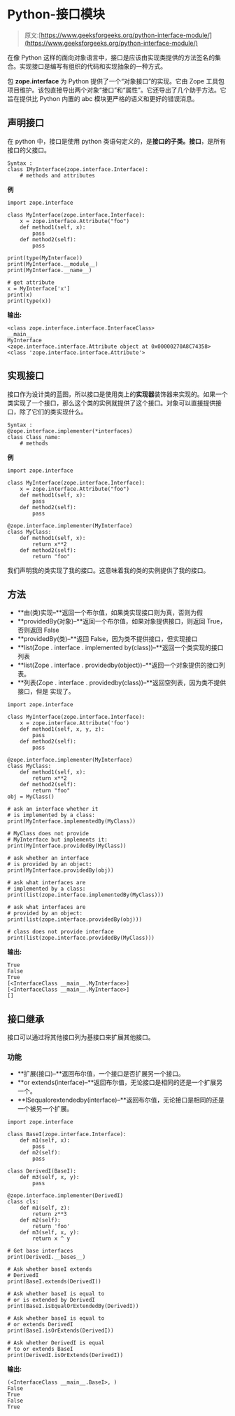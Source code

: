 # Python-接口模块

> 原文:[https://www.geeksforgeeks.org/python-interface-module/](https://www.geeksforgeeks.org/python-interface-module/)

在像 Python 这样的面向对象语言中，接口是应该由实现类提供的方法签名的集合。实现接口是编写有组织的代码和实现抽象的一种方式。

包 **zope.interface** 为 Python 提供了一个“对象接口”的实现。它由 Zope 工具包项目维护。该包直接导出两个对象“接口”和“属性”。它还导出了几个助手方法。它旨在提供比 Python 内置的 abc 模块更严格的语义和更好的错误消息。

## 声明接口

在 python 中，接口是使用 python 类语句定义的，是**接口的子类。接口**，是所有接口的父接口。

```
Syntax : 
class IMyInterface(zope.interface.Interface):
    # methods and attributes

```

**例**

```
import zope.interface

class MyInterface(zope.interface.Interface):
    x = zope.interface.Attribute("foo")
    def method1(self, x):
        pass
    def method2(self):
        pass

print(type(MyInterface))
print(MyInterface.__module__)
print(MyInterface.__name__)

# get attribute
x = MyInterface['x']
print(x)
print(type(x))
```

**输出:**

```
<class zope.interface.interface.InterfaceClass>
__main__
MyInterface
<zope.interface.interface.Attribute object at 0x00000270A8C74358>
<class 'zope.interface.interface.Attribute'>

```

## 实现接口

接口作为设计类的蓝图，所以接口是使用类上的**实现器**装饰器来实现的。如果一个类实现了一个接口，那么这个类的实例就提供了这个接口。对象可以直接提供接口，除了它们的类实现什么。

```
Syntax : 
@zope.interface.implementer(*interfaces)
class Class_name:
    # methods
```

**例**

```
import zope.interface

class MyInterface(zope.interface.Interface):
    x = zope.interface.Attribute("foo")
    def method1(self, x):
        pass
    def method2(self):
        pass

@zope.interface.implementer(MyInterface)
class MyClass:
    def method1(self, x):
        return x**2
    def method2(self):
        return "foo"
```

我们声明我的类实现了我的接口。这意味着我的类的实例提供了我的接口。

## 方法

*   **由(类)实现–**返回一个布尔值，如果类实现接口则为真，否则为假
*   **providedBy(对象)–**返回一个布尔值，如果对象提供接口，则返回 True，否则返回 False
*   **providedBy(类)–**返回 False，因为类不提供接口，但实现接口
*   **list(Zope . interface . implemented by(class))–**返回一个类实现的接口列表
*   **list(Zope . interface . providedby(object))–**返回一个对象提供的接口列表。
*   **列表(Zope . interface . providedby(class))–**返回空列表，因为类不提供接口，但是
    实现了。

```
import zope.interface

class MyInterface(zope.interface.Interface):
    x = zope.interface.Attribute('foo')
    def method1(self, x, y, z):
        pass
    def method2(self):
        pass

@zope.interface.implementer(MyInterface)
class MyClass:
    def method1(self, x):
        return x**2
    def method2(self):
        return "foo"
obj = MyClass()

# ask an interface whether it 
# is implemented by a class:
print(MyInterface.implementedBy(MyClass))

# MyClass does not provide 
# MyInterface but implements it:
print(MyInterface.providedBy(MyClass))

# ask whether an interface
# is provided by an object:
print(MyInterface.providedBy(obj))

# ask what interfaces are 
# implemented by a class:
print(list(zope.interface.implementedBy(MyClass)))

# ask what interfaces are
# provided by an object:
print(list(zope.interface.providedBy(obj)))

# class does not provide interface
print(list(zope.interface.providedBy(MyClass)))
```

**输出:**

```
True
False
True
[<InterfaceClass __main__.MyInterface>]
[<InterfaceClass __main__.MyInterface>]
[]

```

## 接口继承

接口可以通过将其他接口列为基接口来扩展其他接口。

### 功能

*   **扩展(接口)–**返回布尔值，一个接口是否扩展另一个接口。
*   **or extends(interface)–**返回布尔值，无论接口是相同的还是一个扩展另一个。
*   **ISequalorextendedby(interface)–**返回布尔值，无论接口是相同的还是一个被另一个扩展。

```
import zope.interface

class BaseI(zope.interface.Interface):
    def m1(self, x):
        pass
    def m2(self):
        pass

class DerivedI(BaseI):
    def m3(self, x, y):
        pass

@zope.interface.implementer(DerivedI)
class cls:
    def m1(self, z):
        return z**3
    def m2(self):
        return 'foo'
    def m3(self, x, y):
        return x ^ y

# Get base interfaces
print(DerivedI.__bases__)

# Ask whether baseI extends 
# DerivedI
print(BaseI.extends(DerivedI))

# Ask whether baseI is equal to
# or is extended by DerivedI
print(BaseI.isEqualOrExtendedBy(DerivedI))

# Ask whether baseI is equal to
# or extends DerivedI
print(BaseI.isOrExtends(DerivedI))

# Ask whether DerivedI is equal
# to or extends BaseI
print(DerivedI.isOrExtends(DerivedI))
```

**输出:**

```
(<InterfaceClass __main__.BaseI>, )
False
True
False
True

```